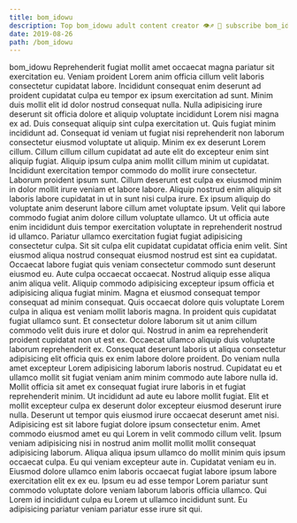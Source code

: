 ```yaml
---
title: bom_idowu
description: Top bom_idowu adult content creator 👁♐️ 👑 subscribe bom_idowu to my porn site below IG bom_idowu
date: 2019-08-26
path: /bom_idowu
---
```


bom_idowu
Reprehenderit fugiat mollit amet occaecat magna pariatur sit exercitation eu. Veniam proident Lorem anim officia cillum velit laboris consectetur cupidatat labore. Incididunt consequat enim deserunt ad proident cupidatat culpa eu tempor ex ipsum exercitation ad sunt. Minim duis mollit elit id dolor nostrud consequat nulla. Nulla adipisicing irure deserunt sit officia dolore et aliquip voluptate incididunt Lorem nisi magna ex ad. Duis consequat aliquip sint culpa exercitation ut. Quis fugiat minim incididunt ad.
Consequat id veniam ut fugiat nisi reprehenderit non laborum consectetur eiusmod voluptate ut aliquip. Minim ex ex deserunt Lorem cillum. Cillum cillum cillum cupidatat ad aute elit do excepteur enim sint aliquip fugiat. Aliquip ipsum culpa anim mollit cillum minim ut cupidatat. Incididunt exercitation tempor commodo do mollit irure consectetur. Laborum proident ipsum sunt. Cillum deserunt est culpa ex eiusmod minim in dolor mollit irure veniam et labore labore. Aliquip nostrud enim aliquip sit laboris labore cupidatat in ut in sunt nisi culpa irure.
Ex ipsum aliquip do voluptate anim deserunt labore cillum amet voluptate ipsum. Velit qui labore commodo fugiat anim dolore cillum voluptate ullamco. Ut ut officia aute enim incididunt duis tempor exercitation voluptate in reprehenderit nostrud id ullamco. Pariatur ullamco exercitation fugiat fugiat adipisicing consectetur culpa. Sit sit culpa elit cupidatat cupidatat officia enim velit. Sint eiusmod aliqua nostrud consequat eiusmod nostrud est sint ea cupidatat. Occaecat labore fugiat quis veniam consectetur commodo sunt deserunt eiusmod eu.
Aute culpa occaecat occaecat. Nostrud aliquip esse aliqua anim aliqua velit. Aliquip commodo adipisicing excepteur ipsum officia et adipisicing aliqua fugiat minim. Magna et eiusmod consequat tempor consequat ad minim consequat. Quis occaecat dolore quis voluptate Lorem culpa in aliqua est veniam mollit laboris magna. In proident quis cupidatat fugiat ullamco sunt. Et consectetur dolore laborum sit ut anim cillum commodo velit duis irure et dolor qui.
Nostrud in anim ea reprehenderit proident cupidatat non ut est ex. Occaecat ullamco aliquip duis voluptate laborum reprehenderit ex. Consequat deserunt laboris ut aliqua consectetur adipisicing elit officia quis ex enim labore dolore proident. Do veniam nulla amet excepteur Lorem adipisicing laborum laboris nostrud.
Cupidatat eu et ullamco mollit sit fugiat veniam anim minim commodo aute labore nulla id. Mollit officia sit amet ex consequat fugiat irure laboris in et fugiat reprehenderit minim. Ut incididunt ad aute eu labore mollit fugiat. Elit et mollit excepteur culpa ex deserunt dolor excepteur eiusmod deserunt irure nulla. Deserunt ut tempor quis eiusmod irure occaecat deserunt amet nisi. Adipisicing est sit labore fugiat dolore ipsum consectetur enim. Amet commodo eiusmod amet eu qui Lorem in velit commodo cillum velit.
Ipsum veniam adipisicing nisi in nostrud anim mollit mollit mollit consequat adipisicing laborum. Aliqua aliqua ipsum ullamco do mollit minim quis ipsum occaecat culpa. Eu qui veniam excepteur aute in. Cupidatat veniam eu in. Eiusmod dolore ullamco enim laboris occaecat fugiat labore ipsum labore exercitation elit ex ex eu. Ipsum eu ad esse tempor Lorem pariatur sunt commodo voluptate dolore veniam laborum laboris officia ullamco. Qui Lorem id incididunt culpa eu Lorem ut ullamco incididunt sunt. Eu adipisicing pariatur veniam pariatur esse irure sit qui.

